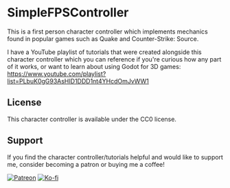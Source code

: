 # SimpleFPSController

This is a first person character controller which implements mechanics found in popular games such as Quake and Counter-Strike: Source.

I have a YouTube playlist of tutorials that were created alongside this character controller which you can reference if you're curious how any part of it works, or want to learn about using Godot for 3D games:
https://www.youtube.com/playlist?list=PLbuK0gG93AsHID1DDD1nt4YHcdOmJvWW1

## License

This character controller is available under the CC0 license.

## Support

If you find the character controller/tutorials helpful and would like to support me, consider becoming a patron or buying me a coffee!

[![Patreon](https://img.shields.io/badge/Patreon-Support%20Me-orange)](https://www.patreon.com/MajikayoGames)
[![Ko-fi](https://img.shields.io/badge/Ko--fi-Buy%20Me%20a%20Coffee-blue)](https://ko-fi.com/majikayogames)
